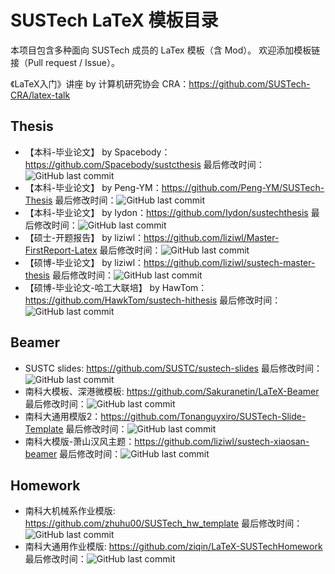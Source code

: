 # SUSTech LaTeX 模板目录

本项目包含多种面向 SUSTech 成员的 LaTex 模板（含 Mod）。
欢迎添加模板链接（Pull request / Issue）。

《LaTeX入门》讲座 by 计算机研究协会 CRA：https://github.com/SUSTech-CRA/latex-talk

## Thesis
* 【本科-毕业论文】 by Spacebody：https://github.com/Spacebody/sustcthesis 最后修改时间：![GitHub last commit](https://img.shields.io/github/last-commit/Spacebody/sustcthesis)
* 【本科-毕业论文】 by Peng-YM：https://github.com/Peng-YM/SUSTech-Thesis 最后修改时间：![GitHub last commit](https://img.shields.io/github/last-commit/Peng-YM/SUSTech-Thesis)
* 【本科-毕业论文】 by Iydon：https://github.com/Iydon/sustechthesis 最后修改时间：![GitHub last commit](https://img.shields.io/github/last-commit/Iydon/sustechthesis)
* 【硕士-开题报告】 by liziwl：https://github.com/liziwl/Master-FirstReport-Latex 最后修改时间：![GitHub last commit](https://img.shields.io/github/last-commit/liziwl/Master-FirstReport-Latex)
* 【硕博-毕业论文】 by liziwl：https://github.com/liziwl/sustech-master-thesis 最后修改时间：![GitHub last commit](https://img.shields.io/github/last-commit/liziwl/sustech-master-thesis)
* 【硕博-毕业论文-哈工大联培】 by HawTom：https://github.com/HawkTom/sustech-hithesis 最后修改时间：![GitHub last commit](https://img.shields.io/github/last-commit/HawkTom/sustech-hithesis)

## Beamer

* SUSTC slides: https://github.com/SUSTC/sustech-slides 最后修改时间：![GitHub last commit](https://img.shields.io/github/last-commit/SUSTC/sustech-slides)
* 南科大模板、深港微模板: https://github.com/Sakuranetin/LaTeX-Beamer 最后修改时间：![GitHub last commit](https://img.shields.io/github/last-commit/Sakuranetin/LaTeX-Beamer)
* 南科大通用模版2：https://github.com/Tonanguyxiro/SUSTech-Slide-Template 最后修改时间：![GitHub last commit](https://img.shields.io/github/last-commit/Tonanguyxiro/SUSTech-Slide-Template)
* 南科大模版-萧山汉风主题：https://github.com/liziwl/sustech-xiaosan-beamer 最后修改时间：![GitHub last commit](https://img.shields.io/github/last-commit/liziwl/sustech-xiaosan-beamer)

## Homework

* 南科大机械系作业模版: https://github.com/zhuhu00/SUSTech_hw_template 最后修改时间：![GitHub last commit](https://img.shields.io/github/last-commit/zhuhu00/SUSTech_hw_template)
* 南科大通用作业模版: https://github.com/ziqin/LaTeX-SUSTechHomework 最后修改时间：![GitHub last commit](https://img.shields.io/github/last-commit/ziqin/LaTeX-SUSTechHomework)
